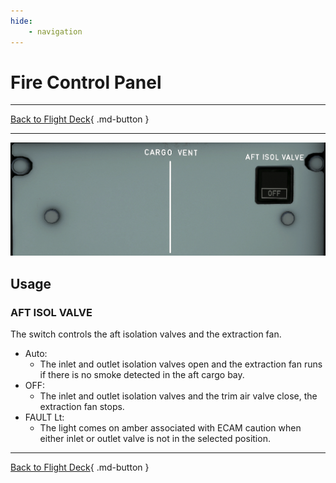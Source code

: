 ```yaml
---
hide:
    - navigation
---
```


# Fire Control Panel

---

[Back to Flight Deck](../index.md){ .md-button }

---

![Cargo Ventilation](../../../assets/a32nx-briefing/overhead-panel/cargp-vent.png "Cargo Ventilation")

## Usage

### AFT ISOL VALVE

The switch controls the aft isolation valves and the extraction fan.

- Auto:
    - The inlet and outlet isolation valves open and the extraction fan runs if there is no smoke detected in the aft cargo bay.
- OFF:
    - The inlet and outlet isolation valves and the trim air valve close, the extraction fan stops.
- FAULT Lt:
    - The light comes on amber associated with ECAM caution when either inlet or outlet valve is not in the selected position.

---

[Back to Flight Deck](../index.md){ .md-button }

